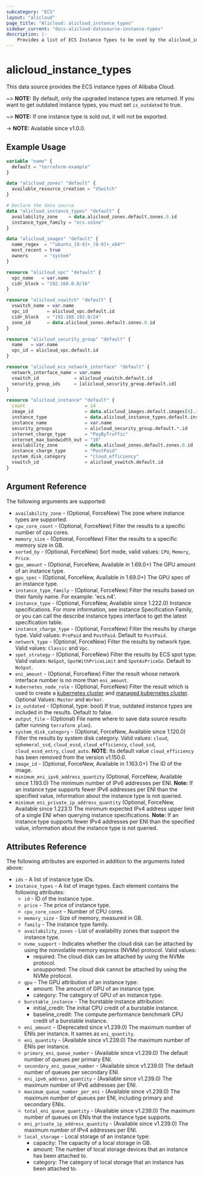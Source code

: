 ```yaml
---
subcategory: "ECS"
layout: "alicloud"
page_title: "Alicloud: alicloud_instance_types"
sidebar_current: "docs-alicloud-datasource-instance-types"
description: |-
    Provides a list of ECS Instance Types to be used by the alicloud_instance resource.
---
```


# alicloud_instance_types

This data source provides the ECS instance types of Alibaba Cloud.

~> **NOTE:** By default, only the upgraded instance types are returned. If you want to get outdated instance types, you must set `is_outdated` to true.

~> **NOTE:** If one instance type is sold out, it will not be exported.

-> **NOTE:** Available since v1.0.0.

## Example Usage

```terraform
variable "name" {
  default = "terraform-example"
}

data "alicloud_zones" "default" {
  available_resource_creation = "VSwitch"
}

# Declare the data source
data "alicloud_instance_types" "default" {
  availability_zone    = data.alicloud_zones.default.zones.0.id
  instance_type_family = "ecs.sn1ne"
}

data "alicloud_images" "default" {
  name_regex  = "^ubuntu_[0-9]+_[0-9]+_x64*"
  most_recent = true
  owners      = "system"
}

resource "alicloud_vpc" "default" {
  vpc_name   = var.name
  cidr_block = "192.168.0.0/16"
}

resource "alicloud_vswitch" "default" {
  vswitch_name = var.name
  vpc_id       = alicloud_vpc.default.id
  cidr_block   = "192.168.192.0/24"
  zone_id      = data.alicloud_zones.default.zones.0.id
}

resource "alicloud_security_group" "default" {
  name   = var.name
  vpc_id = alicloud_vpc.default.id
}

resource "alicloud_ecs_network_interface" "default" {
  network_interface_name = var.name
  vswitch_id             = alicloud_vswitch.default.id
  security_group_ids     = [alicloud_security_group.default.id]
}

resource "alicloud_instance" "default" {
  count                      = 14
  image_id                   = data.alicloud_images.default.images[0].id
  instance_type              = data.alicloud_instance_types.default.instance_types[0].id
  instance_name              = var.name
  security_groups            = alicloud_security_group.default.*.id
  internet_charge_type       = "PayByTraffic"
  internet_max_bandwidth_out = "10"
  availability_zone          = data.alicloud_zones.default.zones.0.id
  instance_charge_type       = "PostPaid"
  system_disk_category       = "cloud_efficiency"
  vswitch_id                 = alicloud_vswitch.default.id
}
```

## Argument Reference

The following arguments are supported:

* `availability_zone` - (Optional, ForceNew) The zone where instance types are supported.
* `cpu_core_count` - (Optional, ForceNew) Filter the results to a specific number of cpu cores.
* `memory_size` - (Optional, ForceNew) Filter the results to a specific memory size in GB.
* `sorted_by` - (Optional, ForceNew) Sort mode, valid values: `CPU`, `Memory`, `Price`.
* `gpu_amount` - (Optional, ForceNew, Available in 1.69.0+) The GPU amount of an instance type.
* `gpu_spec` - (Optional, ForceNew, Available in 1.69.0+) The GPU spec of an instance type.
* `instance_type_family` - (Optional, ForceNew) Filter the results based on their family name. For example: 'ecs.n4'.
* `instance_type` - (Optional, ForceNew, Available since 1.222.0) Instance specifications. For more information, see instance Specification Family, or you can call the describe instance types interface to get the latest specification table.
* `instance_charge_type` - (Optional, ForceNew) Filter the results by charge type. Valid values: `PrePaid` and `PostPaid`. Default to `PostPaid`.
* `network_type` - (Optional, ForceNew) Filter the results by network type. Valid values: `Classic` and `Vpc`.
* `spot_strategy` - (Optional, ForceNew) Filter the results by ECS spot type. Valid values: `NoSpot`, `SpotWithPriceLimit` and `SpotAsPriceGo`. Default to `NoSpot`.
* `eni_amount` - (Optional, ForceNew) Filter the result whose network interface number is no more than `eni_amount`.
* `kubernetes_node_role` - (Optional, ForceNew) Filter the result which is used to create a [kubernetes cluster](https://www.terraform.io/docs/providers/alicloud/r/cs_kubernetes)
 and [managed kubernetes cluster](https://www.terraform.io/docs/providers/alicloud/r/cs_managed_kubernetes). Optional Values: `Master` and `Worker`.
* `is_outdated` - (Optional, type: bool) If true, outdated instance types are included in the results. Default to false.
* `output_file` - (Optional) File name where to save data source results (after running `terraform plan`).
* `system_disk_category` - (Optional, ForceNew, Available since 1.120.0) Filter the results by system disk category. Valid values: `cloud`, `ephemeral_ssd`, `cloud_essd`, `cloud_efficiency`, `cloud_ssd`, `cloud_essd_entry`, `cloud_auto`. 
  **NOTE**: Its default value `cloud_efficiency` has been removed from the version v1.150.0.
* `image_id` - (Optional, ForceNew, Available in 1.163.0+) The ID of the image.
* `minimum_eni_ipv6_address_quantity` (Optional, ForceNew, Available since 1.193.0) The minimum number of IPv6 addresses per ENI. **Note:** If an instance type supports fewer IPv6 addresses per ENI than the specified value, information about the instance type is not queried.
* `minimum_eni_private_ip_address_quantity` (Optional, ForceNew, Available since 1.223.1) The minimum expected IPv4 address upper limit of a single ENI when querying instance specifications. **Note:** If an instance type supports fewer IPv4 addresses per ENI than the specified value, information about the instance type is not queried.

## Attributes Reference

The following attributes are exported in addition to the arguments listed above:

* `ids` - A list of instance type IDs.
* `instance_types` - A list of image types. Each element contains the following attributes:
  * `id` - ID of the instance type.
  * `price` - The price of instance type.
  * `cpu_core_count` - Number of CPU cores.
  * `memory_size` - Size of memory, measured in GB.
  * `family` - The instance type family.
  * `availability_zones` - List of availability zones that support the instance type.
  * `nvme_support` - Indicates whether the cloud disk can be attached by using the nonvolatile memory express (NVMe) protocol. Valid values:
    - required: The cloud disk can be attached by using the NVMe protocol.
    - unsupported: The cloud disk cannot be attached by using the NVMe protocol.  
  * `gpu` - The GPU attribution of an instance type:
    - amount: The amount of GPU of an instance type.
    - category: The category of GPU of an instance type.
  * `burstable_instance` - The burstable instance attribution:
    - initial_credit: The initial CPU credit of a burstable instance.
    - baseline_credit:  The compute performance benchmark CPU credit of a burstable instance.
  * `eni_amount` - (Deprecated since v1.239.0) The maximum number of ENIs per instance. It sames as `eni_quantity`.
  * `eni_quantity` - (Available since v1.239.0) The maximum number of ENIs per instance.
  * `primary_eni_queue_number` - (Available since v1.239.0) The default number of queues per primary ENI.
  * `secondary_eni_queue_number` - (Available since v1.239.0) The default number of queues per secondary ENI.
  * `eni_ipv6_address_quantity` - (Available since v1.239.0) The maximum number of IPv6 addresses per ENI. 
  * `maximum_queue_number_per_eni` - (Available since v1.239.0) The maximum number of queues per ENI, including primary and secondary ENIs.
  * `total_eni_queue_quantity` - (Available since v1.239.0) The maximum number of queues on ENIs that the instance type supports. 
  * `eni_private_ip_address_quantity` - (Available since v1.239.0) The maximum number of IPv4 addresses per ENI.
  * `local_storage` - Local storage of an instance type:
    - capacity: The capacity of a local storage in GB.
    - amount:  The number of local storage devices that an instance has been attached to.
    - category: The category of local storage that an instance has been attached to.
